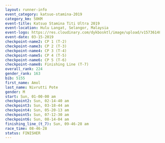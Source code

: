 ```yaml
---
layout: runner-info 
event_category: katsuo-stamina-2019 
category_km: 50KM 
event-title: Katsuo Stamina Titi Ultra 2019 
event-location: Hulu Langat, Selangor, Malaysia 
event-logo: https://res.cloudinary.com/dykbosktl/image/upload/v1573614825/Logo/Logo_p7ft6n.png
event-date: 03-15-2019 
checkpoint-name2: CP 1 (T-2) 
checkpoint-name3: CP 2 (T-3) 
checkpoint-name4: CP 3 (T-4) 
checkpoint-name5: CP 4 (T-5) 
checkpoint-name6: CP 5 (T-6) 
checkpoint-name8: Finishing Line (T-7) 
overall_rank: 224
gender_rank: 163
bib: 5155
first_name: Amol
last_name: Nivrutti Pote
gender: M
start: Sun, 01-00-00 am
checkpoint2: Sun, 02-14-40 am
checkpoint3: Sun, 03-18-44 am
checkpoint4: Sun, 05-20-13 am
checkpoint5: Sun, 07-12-30 am
checkpoint6: Sun, 08-14-04 am
finishing_line_(t_7): Sun, 09-46-28 am
race_time: 08-46-28
status: FINISHER
---
```

